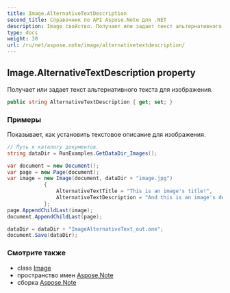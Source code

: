 ```yaml
---
title: Image.AlternativeTextDescription
second_title: Справочник по API Aspose.Note для .NET
description: Image свойство. Получает или задает текст альтернативного текста для изображения.
type: docs
weight: 30
url: /ru/net/aspose.note/image/alternativetextdescription/
---
```

## Image.AlternativeTextDescription property

Получает или задает текст альтернативного текста для изображения.

```csharp
public string AlternativeTextDescription { get; set; }
```

### Примеры

Показывает, как установить текстовое описание для изображения.

```csharp
// Путь к каталогу документов.
string dataDir = RunExamples.GetDataDir_Images();

var document = new Document();
var page = new Page(document);
var image = new Image(document, dataDir + "image.jpg")
            {
                AlternativeTextTitle = "This is an image's title!",
                AlternativeTextDescription = "And this is an image's description!"
            };
page.AppendChildLast(image);
document.AppendChildLast(page);

dataDir = dataDir + "ImageAlternativeText_out.one";
document.Save(dataDir);
```

### Смотрите также

* class [Image](../)
* пространство имен [Aspose.Note](../../image/)
* сборка [Aspose.Note](../../../)



